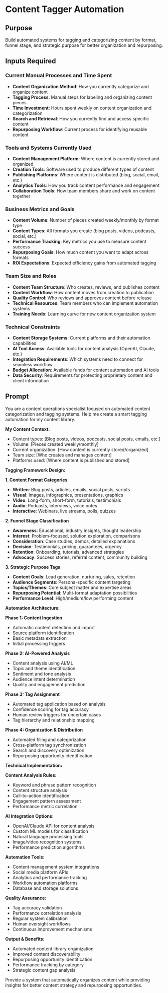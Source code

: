 # Content Tagger Automation

## Purpose
Build automated systems for tagging and categorizing content by format, funnel stage, and strategic purpose for better organization and repurposing.

## Inputs Required

### Current Manual Processes and Time Spent
- **Content Organization Method**: How you currently categorize and organize content
- **Tagging Process**: Manual steps for labeling and organizing content pieces
- **Time Investment**: Hours spent weekly on content organization and categorization
- **Search and Retrieval**: How you currently find and access specific content
- **Repurposing Workflow**: Current process for identifying reusable content

### Tools and Systems Currently Used
- **Content Management Platform**: Where content is currently stored and organized
- **Creation Tools**: Software used to produce different types of content
- **Publishing Platforms**: Where content is distributed (blog, social, email, etc.)
- **Analytics Tools**: How you track content performance and engagement
- **Collaboration Tools**: How team members share and work on content together

### Business Metrics and Goals
- **Content Volume**: Number of pieces created weekly/monthly by format type
- **Content Types**: All formats you create (blog posts, videos, podcasts, social, etc.)
- **Performance Tracking**: Key metrics you use to measure content success
- **Repurposing Goals**: How much content you want to adapt across formats
- **ROI Expectations**: Expected efficiency gains from automated tagging

### Team Size and Roles
- **Content Team Structure**: Who creates, reviews, and publishes content
- **Content Workflow**: How content moves from creation to publication
- **Quality Control**: Who reviews and approves content before release
- **Technical Resources**: Team members who can implement automation systems
- **Training Needs**: Learning curve for new content organization system

### Technical Constraints
- **Content Storage Systems**: Current platforms and their automation capabilities
- **AI Tool Access**: Available tools for content analysis (OpenAI, Claude, etc.)
- **Integration Requirements**: Which systems need to connect for seamless workflow
- **Budget Allocation**: Available funds for content automation and AI tools
- **Data Security**: Requirements for protecting proprietary content and client information

## Prompt

You are a content operations specialist focused on automated content categorization and tagging systems. Help me create a smart tagging automation for my content library.

**My Content Context:**
- Content types: [Blog posts, videos, podcasts, social posts, emails, etc.]
- Volume: [Pieces created weekly/monthly]
- Current organization: [How content is currently stored/organized]
- Team size: [Who creates and manages content]
- Platforms used: [Where content is published and stored]

**Tagging Framework Design:**

**1. Content Format Categories**
- **Written**: Blog posts, articles, emails, social posts, scripts
- **Visual**: Images, infographics, presentations, graphics
- **Video**: Long-form, short-form, tutorials, testimonials
- **Audio**: Podcasts, interviews, voice notes
- **Interactive**: Webinars, live streams, polls, quizzes

**2. Funnel Stage Classification**
- **Awareness**: Educational, industry insights, thought leadership
- **Interest**: Problem-focused, solution exploration, comparisons
- **Consideration**: Case studies, demos, detailed explanations
- **Decision**: Testimonials, pricing, guarantees, urgency
- **Retention**: Onboarding, tutorials, advanced strategies
- **Advocacy**: Success stories, referral content, community building

**3. Strategic Purpose Tags**
- **Content Goals**: Lead generation, nurturing, sales, retention
- **Audience Segments**: Persona-specific content targeting
- **Topics/Themes**: Core subject matter and expertise areas
- **Repurposing Potential**: Multi-format adaptation possibilities
- **Performance Level**: High/medium/low performing content

**Automation Architecture:**

**Phase 1: Content Ingestion**
- Automatic content detection and import
- Source platform identification
- Basic metadata extraction
- Initial processing triggers

**Phase 2: AI-Powered Analysis**
- Content analysis using AI/ML
- Topic and theme identification
- Sentiment and tone analysis
- Audience intent determination
- Quality and engagement prediction

**Phase 3: Tag Assignment**
- Automated tag application based on analysis
- Confidence scoring for tag accuracy
- Human review triggers for uncertain cases
- Tag hierarchy and relationship mapping

**Phase 4: Organization & Distribution**
- Automated filing and categorization
- Cross-platform tag synchronization
- Search and discovery optimization
- Repurposing opportunity identification

**Technical Implementation:**

**Content Analysis Rules:**
- Keyword and phrase pattern recognition
- Content structure analysis
- Call-to-action identification
- Engagement pattern assessment
- Performance metric correlation

**AI Integration Options:**
- OpenAI/Claude API for content analysis
- Custom ML models for classification
- Natural language processing tools
- Image/video recognition systems
- Performance prediction algorithms

**Automation Tools:**
- Content management system integrations
- Social media platform APIs
- Analytics and performance tracking
- Workflow automation platforms
- Database and storage solutions

**Quality Assurance:**
- Tag accuracy validation
- Performance correlation analysis
- Regular system calibration
- Human oversight workflows
- Continuous improvement mechanisms

**Output & Benefits:**
- Automated content library organization
- Improved content discoverability
- Repurposing opportunity identification
- Performance tracking by category
- Strategic content gap analysis

Provide a system that automatically organizes content while providing insights for better content strategy and repurposing opportunities.